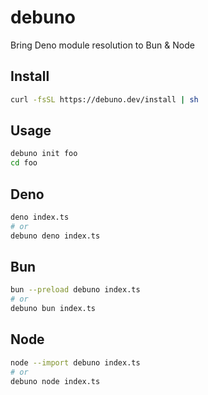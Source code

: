 # debuno
Bring Deno module resolution to Bun & Node

## Install
```sh
curl -fsSL https://debuno.dev/install | sh
```

## Usage
```sh
debuno init foo
cd foo
```


## Deno

```sh
deno index.ts
# or
debuno deno index.ts
```

## Bun

```sh
bun --preload debuno index.ts
# or
debuno bun index.ts
```

## Node

```sh
node --import debuno index.ts
# or
debuno node index.ts
```
